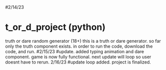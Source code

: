 #2/14/23
# t_or_d_project (python)
truth or dare random generator (18+)
this is a truth or dare generator. so far only the truth component exists.
in order to run the code, download the code, and run.
#2/15/23
#update. added typing animation and dare component. game is now fully functional. next update will loop so user doesnt have to rerun.
2/16/23
#update loop added. project is finalized.
